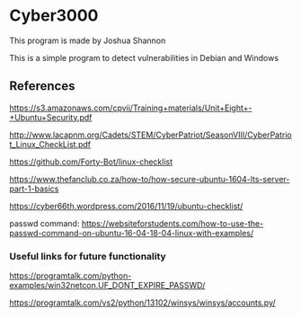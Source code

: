 # Cyber3000
This program is made by Joshua Shannon

This is a simple program to detect vulnerabilities in Debian and Windows
## References
https://s3.amazonaws.com/cpvii/Training+materials/Unit+Eight+-+Ubuntu+Security.pdf

http://www.lacapnm.org/Cadets/STEM/CyberPatriot/SeasonVIII/CyberPatriot_Linux_CheckList.pdf

https://github.com/Forty-Bot/linux-checklist

https://www.thefanclub.co.za/how-to/how-secure-ubuntu-1604-lts-server-part-1-basics

https://cyber66th.wordpress.com/2016/11/19/ubuntu-checklist/

passwd command:
https://websiteforstudents.com/how-to-use-the-passwd-command-on-ubuntu-16-04-18-04-linux-with-examples/

### Useful links for future functionality
https://programtalk.com/python-examples/win32netcon.UF_DONT_EXPIRE_PASSWD/

https://programtalk.com/vs2/python/13102/winsys/winsys/accounts.py/
